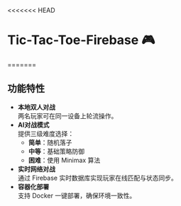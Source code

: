 <<<<<<< HEAD
# Tic-Tac-Toe-Firebase 🎮
=======
## 功能特性
- **本地双人对战**  
  两名玩家可在同一设备上轮流操作。
- **AI对战模式**  
  提供三级难度选择：
  - **简单**：随机落子
  - **中等**：基础策略防御
  - **困难**：使用 Minimax 算法
- **实时网络对战**  
  通过 Firebase 实时数据库实现玩家在线匹配与状态同步。
- **容器化部署**  
  支持 Docker 一键部署，确保环境一致性。
